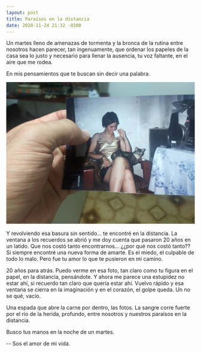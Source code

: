 ```yaml
---
layout: post
title: Paraísos en la distancia
date: 2020-11-24 21:32 -0300
---
```

Un martes lleno de amenazas de tormenta y la bronca de la rutina entre
nosotros hacen parecer, tan ingenuamente, que ordenar los papeles de la casa
sea lo justo y necesario para llenar la ausencia, tu voz faltante, en el aire
que me rodea.

En mis pensamientos que te buscan sin decir una palabra.

![Telma](/assets/telma.jpg)

Y revolviendo esa basura sin sentido... te encontré en la distancia. La ventana
a los recuerdos se abrió y me doy cuenta que pasaron 20 años en un latido. Que
nos costó tanto encontrarnos... ¿¿por qué nos costó tanto?? Si
siempre encontré una nueva forma de amarte. Es el miedo, el culpable de todo lo
malo. Pero fue tu amor lo que te pusieron en mi camino.

20 años para atrás. Puedo verme en esa foto, tan claro como tu figura en el
papel, en la distancia, pensándote. Y ahora me parece una estupidez no estar
ahí, si recuerdo tan claro que quería estar ahí. Vuelvo rápido y esa ventana se
cierra en la imaginación y en el corazón, el golpe queda. Un no se qué, vacío.

Una espada que abre la carne por dentro, las fotos. La sangre corre fuerte por
el río de la herida, profundo, entre nosotros y nuestros paraísos en la
distancia.

Busco tus manos en la noche de un martes.

-- Sos el amor de mi vida.

